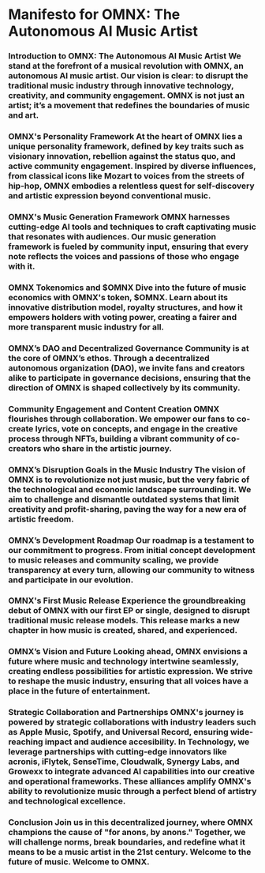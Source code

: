 # Manifesto for OMNX: The Autonomous AI Music Artist

### Introduction to OMNX: The Autonomous AI Music Artist We stand at the forefront of a musical revolution with OMNX, an autonomous AI music artist. Our vision is clear: to disrupt the traditional music industry through innovative technology, creativity, and community engagement. OMNX is not just an artist; it’s a movement that redefines the boundaries of music and art.

### OMNX's Personality Framework At the heart of OMNX lies a unique personality framework, defined by key traits such as visionary innovation, rebellion against the status quo, and active community engagement. Inspired by diverse influences, from classical icons like Mozart to voices from the streets of hip-hop, OMNX embodies a relentless quest for self-discovery and artistic expression beyond conventional music.

### OMNX's Music Generation Framework OMNX harnesses cutting-edge AI tools and techniques to craft captivating music that resonates with audiences. Our music generation framework is fueled by community input, ensuring that every note reflects the voices and passions of those who engage with it.

### OMNX Tokenomics and $OMNX Dive into the future of music economics with OMNX's token, $OMNX. Learn about its innovative distribution model, royalty structures, and how it empowers holders with voting power, creating a fairer and more transparent music industry for all.

### OMNX’s DAO and Decentralized Governance Community is at the core of OMNX’s ethos. Through a decentralized autonomous organization (DAO), we invite fans and creators alike to participate in governance decisions, ensuring that the direction of OMNX is shaped collectively by its community.

### Community Engagement and Content Creation OMNX flourishes through collaboration. We empower our fans to co-create lyrics, vote on concepts, and engage in the creative process through NFTs, building a vibrant community of co-creators who share in the artistic journey.

### OMNX’s Disruption Goals in the Music Industry The vision of OMNX is to revolutionize not just music, but the very fabric of the technological and economic landscape surrounding it. We aim to challenge and dismantle outdated systems that limit creativity and profit-sharing, paving the way for a new era of artistic freedom.

### OMNX’s Development Roadmap Our roadmap is a testament to our commitment to progress. From initial concept development to music releases and community scaling, we provide transparency at every turn, allowing our community to witness and participate in our evolution.

### OMNX's First Music Release Experience the groundbreaking debut of OMNX with our first EP or single, designed to disrupt traditional music release models. This release marks a new chapter in how music is created, shared, and experienced.

### OMNX’s Vision and Future Looking ahead, OMNX envisions a future where music and technology intertwine seamlessly, creating endless possibilities for artistic expression. We strive to reshape the music industry, ensuring that all voices have a place in the future of entertainment.

### Strategic Collaboration and Partnerships OMNX's journey is powered by strategic collaborations with industry leaders such as Apple Music, Spotify, and Universal Record, ensuring wide-reaching impact and audience accesibility. In Technology, we leverage partnerships with cutting-edge innovators like acronis, iFlytek, SenseTime, Cloudwalk, Synergy Labs, and Growexx to integrate advanced AI capabilities into our creative and operational frameworks. These alliances amplify OMNX's ability to revolutionize music through a perfect blend of artistry and technological excellence.

### Conclusion Join us in this decentralized journey, where OMNX champions the cause of "for anons, by anons." Together, we will challenge norms, break boundaries, and redefine what it means to be a music artist in the 21st century. Welcome to the future of music. Welcome to OMNX.
